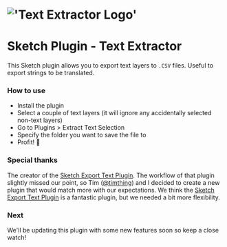 # !['Text Extractor Logo'](https://user-images.githubusercontent.com/1291263/31087332-ebf1f504-a79c-11e7-80fa-62eb634a899a.png)

# Sketch Plugin - Text Extractor

This Sketch plugin allows you to export text layers to `.CSV` files. Useful to
export strings to be translated.

### How to use
- Install the plugin
- Select a couple of text layers (it will ignore any accidentally selected non-text layers)
- Go to Plugins > Extract Text Selection
- Specify the folder you want to save the file to
- Profit! 🎉

### Special thanks
The creator of the [Sketch Export Text Plugin](https://github.com/exevil/Sketch-Export-Text).
The workflow of that plugin slightly missed our point, so Tim ([@timthing](https://github.com/timthing)) and I decided to create a
new plugin that would match more with our expectations. We think the [Sketch Export Text Plugin](https://github.com/exevil/Sketch-Export-Text) is a fantastic plugin, but we needed a bit more flexibility.

### Next
We'll be updating this plugin with some new features soon so keep a close watch!
